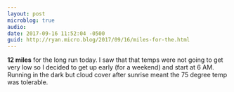 ```yaml
---
layout: post
microblog: true
audio: 
date: 2017-09-16 11:52:04 -0500
guid: http://ryan.micro.blog/2017/09/16/miles-for-the.html
---
```

**12 miles** for the long run today. I saw that that temps were not going to get very low so I decided to get up early (for a weekend) and start at 6 AM. Running in the dark but cloud cover after sunrise meant the 75 degree temp was tolerable.

